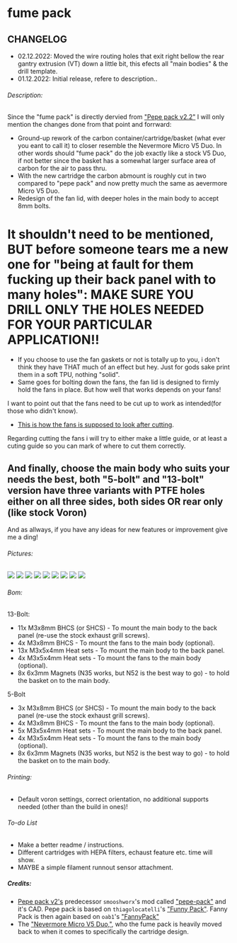 # fume pack

## CHANGELOG
- 02.12.2022: Moved the wire routing holes that exit right bellow the rear gantry extrusion (VT) down a little bit, this efects all "main bodies" & the drill template.
- 01.12.2022: Initial release, refere to description..

###### Description:
Since the "fume pack" is directly dervied from ["Pepe pack v2.2"](https://github.com/Exerqtor/Voron/tree/main/Mods/pepe_pack_v2) I will only mention the changes done from that point and forrward:
- Ground-up rework of the carbon container/cartridge/basket (what ever you eant to call it) to closer resemble the Nevermore Micro V5 Duo.  In other words should "fume pack" do the job exactly like a stock V5 Duo, if not better since the basket has a somewhat larger surface area of carbon for the air to pass thru.
- With the new cartridge the carbon abmount is roughly cut in two compared to "pepe pack" and now pretty much the same as aevermore Micro V5 Duo.
- Redesign of the fan lid, with deeper holes in the main body to accept 8mm bolts.

# It shouldn't need to be mentioned, BUT before someone tears me a new one for "being at fault for them fucking up their back panel with to many holes": MAKE SURE YOU DRILL ONLY THE HOLES NEEDED FOR YOUR PARTICULAR APPLICATION!!

- If you choose to use the fan gaskets or not is totally up to you, i don't think they have THAT much of an effect but hey. Just for gods sake print them in a soft TPU, nothing "solid".
- Same goes for bolting down the fans, the fan lid is designed to firmly hold the fans in place. But how well that works depends on your fans!

I want to point out that the fans need to be cut up to work as intended(for those who didn't know). 
- [This is how the fans is supposed to look after cutting](https://raw.githubusercontent.com/Exerqtor/Voron/main/Mods/fume_pack/pics/fancut1.png). 

Regarding cutting the fans i will try to either make a little guide, or at least a cuting guide so you can mark of where to cut them correctly.

## And finally, choose the main body who suits your needs the best, both "5-bolt" and "13-bolt" version have three variants with PTFE holes either on all three sides, both sides OR rear only (like stock Voron) 

And as allways, if you have any ideas for new features or improvement give me a ding!

###### Pictures:
![](./pics/1.png)
![](./pics/2.png)
![](./pics/3.png)
![](./pics/4.png)
![](./pics/5.png)
![](./pics/6.png)
![](./pics/7.png)
![](./pics/8.png)
![](./pics/9.png)

###### Bom:
13-Bolt:
- 11x M3x8mm BHCS (or SHCS)  - To mount the main body to the back panel (re-use the stock exhaust grill screws).
- 4x M3x8mm BHCS  - To mount the fans to the main body (optional).
- 13x M3x5x4mm Heat sets - To mount the main body to the back panel.
- 4x M3x5x4mm Heat sets - To mount the fans to the main body (optional).
- 8x 6x3mm Magnets (N35 works, but N52 is the best way to go) - to hold the basket on to the main body.

5-Bolt
- 3x M3x8mm BHCS (or SHCS)  - To mount the main body to the back panel (re-use the stock exhaust grill screws).
- 4x M3x8mm BHCS  - To mount the fans to the main body (optional).
- 5x M3x5x4mm Heat sets - To mount the main body to the back panel.
- 4x M3x5x4mm Heat sets - To mount the fans to the main body (optional).
- 8x 6x3mm Magnets (N35 works, but N52 is the best way to go) - to hold the basket on to the main body.

###### Printing:
- Default voron settings, correct orientation, no additional supports needed (other than the build in ones)!

###### To-do List
- Make a better readme / instructions.
- Different cartridges with HEPA filters, echaust feature etc. time will show.
- MAYBE a simple filament runnout sensor attachment.

##### Credits:
- [Pepe pack v2's](https://github.com/Exerqtor/Voron/tree/main/Mods/pepe_pack_v2) predecessor `smooshworx`'s mod called ["pepe-pack"](https://github.com/smooshworx/pepe-pack) and it's CAD. Pepe pack is based on `thiagolocatelli`'s ["Funny Pack"](https://github.com/3DPrintingMods/Voron/tree/master/Mods/funny_pack). Fanny Pack is then again based on `oab1`'s ["FannyPack"](https://github.com/oab1/VoronMods/tree/main/v2.2%20Recirculating%20Filter)
- The ["Nevermore Micro V5 Duo,"](https://github.com/nevermore3d/Nevermore_Micro), who the fume pack is heavily moved back to when it comes to specifically the cartridge design. 